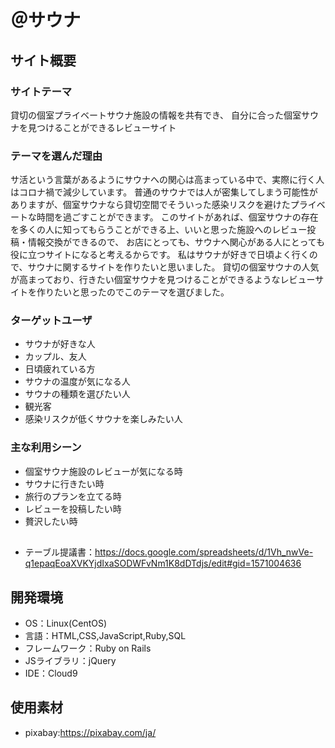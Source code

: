 # ＠サウナ

## サイト概要
### サイトテーマ

貸切の個室プライベートサウナ施設の情報を共有でき、
自分に合った個室サウナを見つけることができるレビューサイト

### テーマを選んだ理由

サ活という言葉があるようにサウナへの関心は高まっている中で、実際に行く人はコロナ禍で減少しています。
普通のサウナでは人が密集してしまう可能性がありますが、個室サウナなら貸切空間でそういった感染リスクを避けたプライベートな時間を過ごすことができます。
このサイトがあれば、個室サウナの存在を多くの人に知ってもらうことができる上、いいと思った施設へのレビュー投稿・情報交換ができるので、
お店にとっても、サウナへ関心がある人にとっても役に立つサイトになると考えるからです。
私はサウナが好きで日頃よく行くので、サウナに関するサイトを作りたいと思いました。
貸切の個室サウナの人気が高まっており、行きたい個室サウナを見つけることができるようなレビューサイトを作りたいと思ったのでこのテーマを選びました。

### ターゲットユーザ

- サウナが好きな人
- カップル、友人
- 日頃疲れている方
- サウナの温度が気になる人
- サウナの種類を選びたい人
- 観光客
- 感染リスクが低くサウナを楽しみたい人


### 主な利用シーン

- 個室サウナ施設のレビューが気になる時
- サウナに行きたい時
- 旅行のプランを立てる時
- レビューを投稿したい時
- 贅沢したい時

## 
- テーブル提議書：https://docs.google.com/spreadsheets/d/1Vh_nwVe-q1epaqEoaXVKYjdIxaSODWFvNm1K8dDTdjs/edit#gid=1571004636

## 開発環境
- OS：Linux(CentOS)
- 言語：HTML,CSS,JavaScript,Ruby,SQL
- フレームワーク：Ruby on Rails
- JSライブラリ：jQuery
- IDE：Cloud9

## 使用素材
- pixabay:https://pixabay.com/ja/





